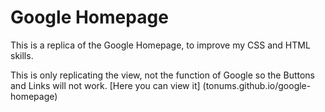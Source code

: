 # Google Homepage
This is a replica of the Google Homepage, to improve my CSS and HTML skills.

This is only replicating the view, not the function of Google
so the Buttons and Links will not work.
[Here you can view it] (tonums.github.io/google-homepage)
